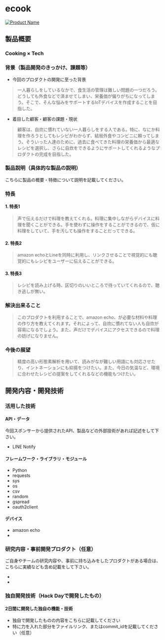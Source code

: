 # ecook

[![Product Name](image.png)](https://www.youtube.com/watch?v=G5rULR53uMk)

## 製品概要
### Cooking × Tech

### 背景（製品開発のきっかけ、課題等）

- 今回のプロダクトの開発に至った背景
> 一人暮らしをしているなかで、食生活の管理は難しい問題の一つだろう。どうしても外食などで済ませてしまい、栄養価が偏りがちになってしまう。そこで、そんな悩みをサポートするIoTデバイスを作成することを目指した。

- 着目した顧客・顧客の課題・現状
> 顧客は、自炊に慣れていない一人暮らしをする人である。特に、なにか料理を作ろうとしてもレシピがわからず、結局外食やコンビニに頼ってしまう。そういった人達のために、過去に食べてきた料理の栄養価から最適なレシピを選択し、さらに自炊をできるようにサポートしてくれるようなプロダクトの完成を目指した。

### 製品説明（具体的な製品の説明）
こちらに製品の概要・特徴について説明を記載してください。

### 特長

#### 1. 特長1
>声で伝えるだけで料理を教えてくれる。料理に集中しながらデバイスに料理を聞くことができる。手を使わずに操作をすることができるので、仮に料理をしていて、手を汚しても操作をすることだってできる。

#### 2. 特長2
>amazon echoとLineを同時に利用し、リンクさせることで視覚的にも聴覚的にもレシピをユーザーに伝えることができる。

#### 3. 特長3
>レシピを読み上げる時、区切りのいいところで待っていてくれるので、聴き逃しが無い。

### 解決出来ること
>このプロダクトを利用することで、amazon echo、が必要な材料や料理の作り方を教えてくれます。それによって、自炊に慣れてない人も自炊が容易になるでしょう。また、声だけでデバイスにアクセスできるので料理の妨げになりません。

### 今後の展望
> 精度の高い形態素解析を用いて、読みがなが難しい用語にも対応させたり、イントネーションにも抑揚をつけたい。また、今日の気温など、環境に合わせたレシピの提案をしてくれるなどの機能もつけたい。


## 開発内容・開発技術
### 活用した技術
#### API・データ
今回スポンサーから提供されたAPI、製品などの外部技術があれば記述をして下さい。
  
*  LINE Notify

#### フレームワーク・ライブラリ・モジュール
* Python
* requests
* sys
* os
* csv
* random
* gspread
* oauth2client

#### デバイス
* amazon echo
* 

### 研究内容・事前開発プロダクト（任意）
ご自身やチームの研究内容や、事前に持ち込みをしたプロダクトがある場合は、こちらに実績なども含め記載をして下さい。

* 
* 


### 独自開発技術（Hack Dayで開発したもの）
#### 2日間に開発した独自の機能・技術
* 独自で開発したものの内容をこちらに記載してください
* 特に力を入れた部分をファイルリンク、またはcommit_idを記載してください（任意）
